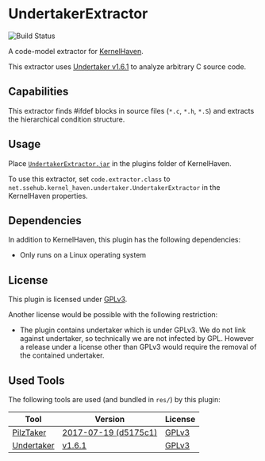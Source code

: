 # UndertakerExtractor


![Build Status](https://jenkins.sse.uni-hildesheim.de/buildStatus/icon?job=KH_UndertakerExtractor)

A code-model extractor for [KernelHaven](https://github.com/KernelHaven/KernelHaven).

This extractor uses [Undertaker v1.6.1](https://vamos.informatik.uni-erlangen.de/trac/undertaker/) to analyze arbitrary C source code.

## Capabilities

This extractor finds #ifdef blocks in source files (`*.c`, `*.h`, `*.S`) and extracts the hierarchical condition structure.

## Usage

Place [`UndertakerExtractor.jar`](https://jenkins.sse.uni-hildesheim.de/view/KernelHaven/job/KH_UndertakerExtractor/lastSuccessfulBuild/artifact/build/jar/UndertakerExtractor.jar) in the plugins folder of KernelHaven.

To use this extractor, set `code.extractor.class` to `net.ssehub.kernel_haven.undertaker.UndertakerExtractor` in the KernelHaven properties.

## Dependencies

In addition to KernelHaven, this plugin has the following dependencies:
* Only runs on a Linux operating system

## License

This plugin is licensed under [GPLv3](https://www.gnu.org/licenses/gpl-3.0.html).

Another license would be possible with the following restriction:
* The plugin contains undertaker which is under GPLv3. We do not link against undertaker, so technically we are not infected by GPL. However a release under a license other than GPLv3 would require the removal of the contained undertaker.

## Used Tools

The following tools are used (and bundled in `res/`) by this plugin:

| Tool | Version | License |
|------|---------|---------|
| [PilzTaker](https://github.com/SSE-LinuxAnalysis/pilztaker) | [2017-07-19 (d5175c1)](https://github.com/SSE-LinuxAnalysis/pilztaker/commit/d5175c1cb80f9b6d67815836fbeeab1b8cc20d7c) | [GPLv3](https://www.gnu.org/licenses/gpl.html) |
| [Undertaker](https://vamos.informatik.uni-erlangen.de/trac/undertaker) | [v1.6.1](https://vamos.informatik.uni-erlangen.de/files/undertaker-1.6.1.tar.xz) | [GPLv3](https://www.gnu.org/licenses/gpl.html) |
